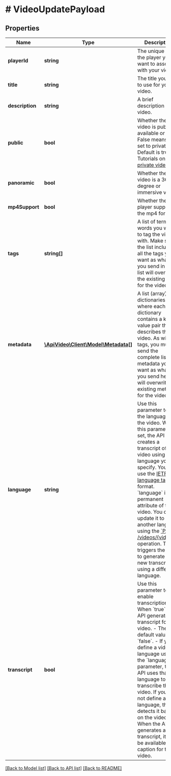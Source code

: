 # # VideoUpdatePayload

## Properties

Name | Type | Description | Notes
------------ | ------------- | ------------- | -------------
**playerId** | **string** | The unique ID for the player you want to associate with your video. | [optional]
**title** | **string** | The title you want to use for your video. | [optional]
**description** | **string** | A brief description of the video. | [optional]
**public** | **bool** | Whether the video is publicly available or not. False means it is set to private. Default is true. Tutorials on [private videos](https://api.video/blog/endpoints/private-videos/). | [optional]
**panoramic** | **bool** | Whether the video is a 360 degree or immersive video. | [optional]
**mp4Support** | **bool** | Whether the player supports the mp4 format. | [optional]
**tags** | **string[]** | A list of terms or words you want to tag the video with. Make sure the list includes all the tags you want as whatever you send in this list will overwrite the existing list for the video. | [optional]
**metadata** | [**\ApiVideo\Client\Model\Metadata[]**](Metadata.md) | A list (array) of dictionaries where each dictionary contains a key value pair that describes the video. As with tags, you must send the complete list of metadata you want as whatever you send here will overwrite the existing metadata for the video. | [optional]
**language** | **string** | Use this parameter to set the language of the video. When this parameter is set, the API creates a transcript of the video using the language you specify. You must use the [IETF language tag](https://en.wikipedia.org/wiki/IETF_language_tag) format.  &#x60;language&#x60; is a permanent attribute of the video. You can update it to another language using the [&#x60;PATCH /videos/{videoId}&#x60;](https://docs.api.video/reference/api/Videos#update-a-video-object) operation. This triggers the API to generate a new transcript using a different language. | [optional]
**transcript** | **bool** | Use this parameter to enable transcription.   - When &#x60;true&#x60;, the API generates a transcript for the video. - The default value is &#x60;false&#x60;. - If you define a video language using the &#x60;language&#x60; parameter, the API uses that language to transcribe the video. If you do not define a language, the API detects it based on the video.  - When the API generates a transcript, it will be available as a caption for the video. | [optional]

[[Back to Model list]](../../README.md#models) [[Back to API list]](../../README.md#endpoints) [[Back to README]](../../README.md)
